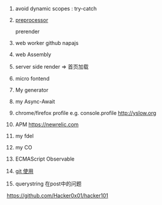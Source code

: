 1. avoid dynamic scopes : try-catch

2. [preprocessor](https://prepack.io)

   prerender
 
3. web worker
    github napajs
  
4. web Assembly

5. server side render => 首页加载

6. micro fontend

7. My generator

8. my Async-Await

9. chrome/firefox profile e.g. console.profile
    http://yslow.org
10. APM https://newrelic.com

11. my fdel 

12. my CO

13. ECMAScript Observable

14. [git 使用](http://blog.csdn.net/dengsilinming/article/details/8000622)

15. querystring 在post中的问题

https://github.com/Hacker0x01/hacker101


 

